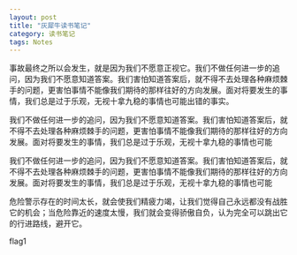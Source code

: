 ```yaml
---
layout: post
title: "灰犀牛读书笔记"
category: 读书笔记
tags: Notes
---
```


事故最终之所以会发生，就是因为我们不愿意正视它。我们不做任何进一步的追问，因为我们不愿意知道答案。我们害怕知道答案后，就不得不去处理各种麻烦棘手的问题，更害怕事情不能像我们期待的那样往好的方向发展。面对将要发生的事情，我们总是过于乐观，无视十拿九稳的事情也可能出错的事实。


我们不做任何进一步的追问，因为我们不愿意知道答案。我们害怕知道答案后，就不得不去处理各种麻烦棘手的问题，更害怕事情不能像我们期待的那样往好的方向发展。面对将要发生的事情，我们总是过于乐观，无视十拿九稳的事情也可能


我们不做任何进一步的追问，因为我们不愿意知道答案。我们害怕知道答案后，就不得不去处理各种麻烦棘手的问题，更害怕事情不能像我们期待的那样往好的方向发展。面对将要发生的事情，我们总是过于乐观，无视十拿九稳的事情也可能


危险警示存在的时间太长，就会使我们精疲力竭，让我们觉得自己永远都没有战胜它的机会；当危险靠近的速度太慢，我们就会变得骄傲自负，认为完全可以跳出它的行进路线，避开它。

flag1

